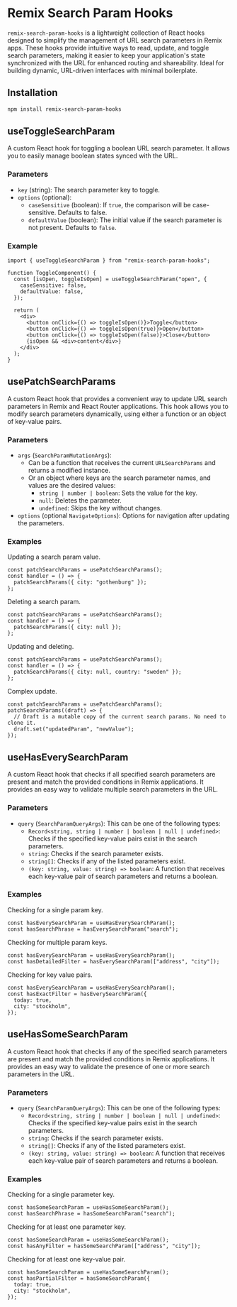 # Remix Search Param Hooks
`remix-search-param-hooks` is a lightweight collection of React hooks designed to simplify the management of URL search parameters in Remix apps. These hooks provide intuitive ways to read, update, and toggle search parameters, making it easier to keep your application's state synchronized with the URL for enhanced routing and shareability. Ideal for building dynamic, URL-driven interfaces with minimal boilerplate.

## Installation
```bash
npm install remix-search-param-hooks
```

## useToggleSearchParam
A custom React hook for toggling a boolean URL search parameter. It allows you to easily manage boolean states synced with the URL.

### Parameters
- `key` (string): The search parameter key to toggle.
- `options` (optional):
  - `caseSensitive` (boolean): If `true`, the comparison will be case-sensitive. Defaults to false.
  - `defaultValue` (boolean): The initial value if the search parameter is not present. Defaults to `false`.

### Example
```tsx
import { useToggleSearchParam } from "remix-search-param-hooks";

function ToggleComponent() {
  const [isOpen, toggleIsOpen] = useToggleSearchParam("open", {
    caseSensitive: false,
    defaultValue: false,
  });

  return (
    <div>
      <button onClick={() => toggleIsOpen()}>Toggle</button>
      <button onClick={() => toggleIsOpen(true)}>Open</button>
      <button onClick={() => toggleIsOpen(false)}>Close</button>
      {isOpen && <div>content</div>}
    </div>
  );
}

```

## usePatchSearchParams
A custom React hook that provides a convenient way to update URL search parameters in Remix and React Router applications. This hook allows you to modify search parameters dynamically, using either a function or an object of key-value pairs.

### Parameters
- `args` (`SearchParamMutationArgs`):
  - Can be a function that receives the current `URLSearchParams` and returns a modified instance.
  - Or an object where keys are the search parameter names, and values are the desired values:
    - `string | number | boolean`: Sets the value for the key.
    - `null`: Deletes the parameter.
    - `undefined`: Skips the key without changes.
- `options` (optional `NavigateOptions`): Options for navigation after updating the parameters.

### Examples
Updating a search param value.
```tsx
const patchSearchParams = usePatchSearchParams();
const handler = () => {
  patchSearchParams({ city: "gothenburg" });
};
```

Deleting a search param.
```tsx
const patchSearchParams = usePatchSearchParams();
const handler = () => {
  patchSearchParams({ city: null });
};
```
Updating and deleting.
```tsx
const patchSearchParams = usePatchSearchParams();
const handler = () => {
  patchSearchParams({ city: null, country: "sweden" });
};
```
Complex update.
```tsx
const patchSearchParams = usePatchSearchParams();
patchSearchParams((draft) => {
  // Draft is a mutable copy of the current search params. No need to clone it.
  draft.set("updatedParam", "newValue");
});
```

## useHasEverySearchParam
A custom React hook that checks if all specified search parameters are present and match the provided conditions in Remix applications. It provides an easy way to validate multiple search parameters in the URL.

### Parameters
- `query` (`SearchParamQueryArgs`): This can be one of the following types:
  - `Record<string, string | number | boolean | null | undefined>`: Checks if the specified key-value pairs exist in the search parameters.
  - `string`: Checks if the search parameter exists.
  - `string[]`: Checks if any of the listed parameters exist.
  - `(key: string, value: string) => boolean`: A function that receives each key-value pair of search parameters and returns a boolean.

### Examples
Checking for a single param key.
```tsx
const hasEverySearchParam = useHasEverySearchParam();
const hasSearchPhrase = hasEverySearchParam("search");
```
Checking for multiple param keys.
```tsx
const hasEverySearchParam = useHasEverySearchParam();
const hasDetailedFilter = hasEverySearchParam(["address", "city"]);
```
Checking for key value pairs.
```tsx
const hasEverySearchParam = useHasEverySearchParam();
const hasExactFilter = hasEverySearchParam({
  today: true,
  city: "stockholm",
});
```

## useHasSomeSearchParam
A custom React hook that checks if any of the specified search parameters are present and match the provided conditions in Remix applications. It provides an easy way to validate the presence of one or more search parameters in the URL.

### Parameters
- `query` (`SearchParamQueryArgs`): This can be one of the following types:
  - `Record<string, string | number | boolean | null | undefined>`: Checks if the specified key-value pairs exist in the search parameters.
  - `string`: Checks if the search parameter exists.
  - `string[]`: Checks if any of the listed parameters exist.
  - `(key: string, value: string) => boolean`: A function that receives each key-value pair of search parameters and returns a boolean.



### Examples
Checking for a single parameter key.
```tsx
const hasSomeSearchParam = useHasSomeSearchParam();
const hasSearchPhrase = hasSomeSearchParam("search");
```

Checking for at least one parameter key.
```tsx
const hasSomeSearchParam = useHasSomeSearchParam();
const hasAnyFilter = hasSomeSearchParam(["address", "city"]);
```

Checking for at least one key-value pair.

```tsx
const hasSomeSearchParam = useHasSomeSearchParam();
const hasPartialFilter = hasSomeSearchParam({
  today: true,
  city: "stockholm",
});
```
